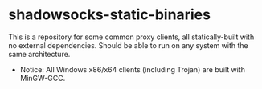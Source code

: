# shadowsocks-static-binaries
This is a repository for some common proxy clients, all statically-built with no external dependencies. Should be able to run on any system with the same architecture.
* Notice: All Windows x86/x64 clients (including Trojan) are built with MinGW-GCC.